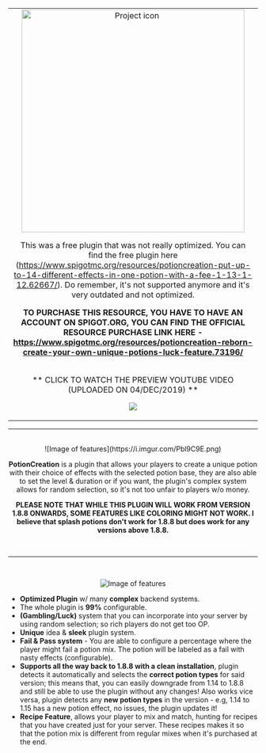 <div align="center">

<table align="center"><tr><td align="center" width="9999">
<img src=https://i.imgur.com/RxI5Jd6.png align="center" width="450" alt="Project icon">


This was a free plugin that was not really optimized. You can find the free plugin here (https://www.spigotmc.org/resources/potioncreation-put-up-to-14-different-effects-in-one-potion-with-a-fee-1-13-1-12.62667/). Do remember, it's not supported anymore and it's very outdated and not optimized.


**TO PURCHASE THIS RESOURCE, YOU HAVE TO HAVE AN ACCOUNT ON SPIGOT.ORG, YOU CAN FIND THE OFFICIAL RESOURCE PURCHASE LINK HERE - https://www.spigotmc.org/resources/potioncreation-reborn-create-your-own-unique-potions-luck-feature.73196/**


<br>
** CLICK TO WATCH THE PREVIEW YOUTUBE VIDEO (UPLOADED ON 04/DEC/2019) **

[![](http://img.youtube.com/vi/qUXN2lvVB58/0.jpg)](http://www.youtube.com/watch?v=qUXN2lvVB58 "")
</td></tr></table>

---
<br>
![Image of features](https://i.imgur.com/Pbl9C9E.png)

**PotionCreation** is a plugin that allows your players to create a unique potion with their choice of effects with the selected potion base, they are also able to set the level & duration or if you want, the plugin's complex system allows for random selection, so it's not too unfair to players w/o money.

**PLEASE NOTE THAT WHILE THIS PLUGIN WILL WORK FROM VERSION 1.8.8 ONWARDS, SOME FEATURES LIKE COLORING MIGHT NOT WORK. I believe that splash potions don't work for 1.8.8 but does work for any versions above 1.8.8.**

<br>

---
<br> 

![Image of features](https://i.imgur.com/Pbl9C9E.png)</div>
* **Optimized Plugin** w/ many **complex** backend systems.
* The whole plugin is **99%** configurable.
* **(Gambling/Luck)** system that you can incorporate into your server by using random selection; so rich players do not get too OP.
* **Unique** idea & **sleek** plugin system.
* **Fail & Pass system** - You are able to configure a percentage where the player might fail a potion mix. The potion will be labeled as a fail with nasty effects (configurable).
* **Supports all the way back to 1.8.8 with a clean installation**, plugin detects it automatically and selects the **correct potion types** for said version; this means that, you can easily downgrade from 1.14 to 1.8.8 and still be able to use the plugin without any changes! Also works vice versa, plugin detects any **new potion types** in the version - e.g, 1.14 to 1.15 has a new potion effect, no issues, the plugin updates it!
* **Recipe Feature**, allows your player to mix and match, hunting for recipes that you have created just for your server. These recipes makes it so that the potion mix is different from regular mixes when it's purchased at the end.

<br>

</div>
